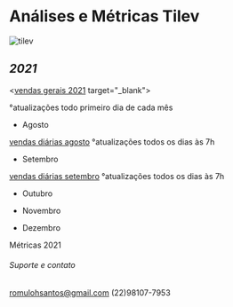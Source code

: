 # **Análises e Métricas Tilev**
![tilev](https://user-images.githubusercontent.com/81269325/131545607-2bb50e58-303b-4a83-a6cd-14774b6a85f7.jpg)



## **_2021_**


<[vendas gerais 2021](https://1drv.ms/x/s!AvOUE-DAQh02gQUaf7lt02gGH4oG) target="_blank">

°atualizações todo primeiro dia de cada mês


* Agosto

[vendas diárias agosto](https://1drv.ms/x/s!AvOUE-DAQh02gQsyc2YWg6n7fJ5B)
°atualizações todos os dias às 7h



* Setembro


[vendas diárias setembro](https://1drv.ms/x/s!AvOUE-DAQh02gQ1WgHS06zKoD6vH)
°atualizações todos os dias às 7h


* Outubro

* Novembro

* Dezembro









Métricas 2021


###### Suporte e contato

romulohsantos@gmail.com (22)98107-7953
